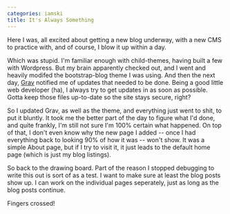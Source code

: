```yaml
---
categories: iamski
title: It's Always Something
---
```


Here I was, all excited about getting a new blog underway, with a new CMS to
practice with, and of course, I blow it up within a day.

Which was stupid. I'm familiar enough with child-themes, having built a few with
Wordpress. But my brain apparently checked out, and I went and heavily modifed
the bootstrap-blog theme I was using. And then the next day, [Grav](https://getgrav.org/) notified me of updates that needed to be done. Being a good little web developer (ha), I always
try to get updates in as soon as possible. Gotta keep those files up-to-date so
the site stays secure, right?

So I updated Grav, as well as the theme, and everything just went to shit, to
put it bluntly. It took me the better part of the day to figure what I'd done,
and quite frankly, I'm still not sure I'm 100% certain what happened. On top of
that, I don't even know why the new page I added -- once I had everything back
to looking 90% of how it was -- won't show. It was a simple About page, but if I
try to visit it, it just leads to the default home page (which is just my blog
listings).

So back to the drawing board. Part of the reason I stopped debugging to write
this out is sort of as a test. I want to make sure at least the blog posts show
up. I can work on the individual pages seperately, just as long as the blog
posts continue.

Fingers crossed!
